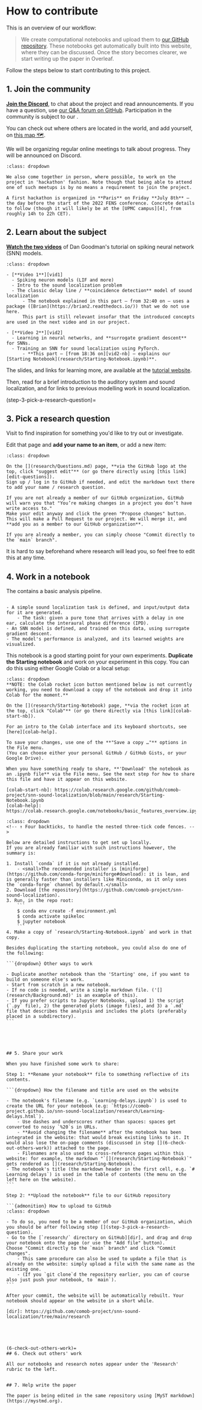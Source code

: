
# How to contribute

This is an overview of our workflow:

> We create computational notebooks and upload them to [our GitHub repository][gh].  These notebooks get automatically built into this website, where they can be discussed. Once the story becomes clearer, we start writing up the paper in Overleaf.

Follow the steps below to start contributing to this project.

[gh]: https://github.com/comob-project/snn-sound-localization



## 1. Join the community

[**Join the Discord**][1], to chat about the project and read announcements. 
If you have a question, use [our Q&A forum on GitHub][2].
Participation in the community is subject to our [](Code-of-Conduct.md).

You can check out where others are located in the world, and add yourself, on [this map 🗺][3].

We will be organizing regular online meetings to talk about progress. They will be announced on Discord.

```{admonition} Meetup in Paris (optional), July 8th
:class: dropdown

We also come together in person, where possible, to work on the project in 'hackathon' fashion. Note though that being able to attend one of such meetups is by no means a requirement to join the project.

A first hackathon is organized in **Paris** on Friday **July 8th** – the day before the start of the 2022 FENS conference. Concrete details to follow (though it will likely be at the [UPMC campus][4], from roughly 14h to 22h CET).
```

[1]: https://discord.gg/GtdS9tQyU7
<!-- (This discord invite link is never-expiring) -->
[2]: https://github.com/comob-project/snn-sound-localization/discussions/categories/q-a
[3]: https://getethermap.org/m/comob
[4]: https://goo.gl/maps/kczuJzAQCBdBDdmt7




## 2. Learn about the subject

[**Watch the two videos**][vids] of Dan Goodman's tutorial on spiking neural network (SNN) models.

<!-- The following is MyST syntax to create a collapsible container
    ("Click to show more"). → https://jupyterbook.org/en/stable/interactive/hiding.html
-->
```{admonition} Topics covered in the videos
:class: dropdown

- [**Video 1**][vid1]
  - Spiking neuron models (LIF and more)
  - Intro to the sound localization problem
  - The classic delay line / **coincidence detection** model of sound localization
      - The notebook explained in this part — from 32:40 on — uses a package ([Brian](https://brian2.readthedocs.io/)) that we do not use here.
      This part is still relevant insofar that the introduced concepts are used in the next video and in our project.

- [**Video 2**][vid2]
  - Learning in neural networks, and **surrogate gradient descent** for SNNs.
  - Training an SNN for sound localization using PyTorch.
      - **This part — [from 18:36 on][vid2-nb] — explains our [Starting Notebook](research/Starting-Notebook.ipynb)**.
```

The slides, and links for learning more, are available at the [tutorial website](https://neural-reckoning.github.io/cosyne-tutorial-2022/).

Then, read [](research/Background.md) for a brief introduction to the auditory system and sound localization, and for links to previous modelling work in sound localization.

[vids]: https://www.youtube.com/playlist?list=PL09WqqDbQWHGJd7Il3yVxiBts5nRSxvJ4
[vid1]: https://www.youtube.com/watch?v=GTXTQ_sOxak&list=PL09WqqDbQWHGJd7Il3yVxiBts5nRSxvJ4&index=1
[vid2]: https://www.youtube.com/watch?v=rfck_p0JrIc&list=PL09WqqDbQWHGJd7Il3yVxiBts5nRSxvJ4&index=2
[vid2-nb]: https://youtu.be/rfck_p0JrIc?list=PL09WqqDbQWHGJd7Il3yVxiBts5nRSxvJ4&t=1116





(step-3-pick-a-research-question)=
## 3. Pick a research question

Visit [](research/Questions.md) to find inspiration for something you'd like to try out or investigate.

Edit that page and **add your name to an item**, or add a new item:

```{admonition} How to edit the Questions page ✏
:class: dropdown

On the [](research/Questions.md) page, **via the GitHub logo at the top, click "suggest edit"** (or go there directly using [this link][edit-questions]).
Sign up / log in to GitHub if needed, and edit the markdown text there to add your name / research question.

If you are not already a member of our GitHub organization, GitHub will warn you that "You’re making changes in a project you don’t have write access to."
Make your edit anyway and click the green "Propose changes" button.
This will make a Pull Request to our project. We will merge it, and **add you as a member to our GitHub organization**.

If you are already a member, you can simply choose "Commit directly to the `main` branch".
```

It is hard to say beforehand where research will lead you, so feel free to edit this at any time.

[edit-questions]: https://github.com/comob-project/snn-sound-localization/edit/main/research/Questions.md





## 4. Work in a notebook

The [](research/Starting-Notebook) contains a basic analysis pipeline.

```{dropdown} Overview of the Starting notebook

- A simple sound localization task is defined, and input/output data for it are generated.
    - The task: given a pure tone that arrives with a delay in one ear, calculate the interaural phase difference (IPD).
- An SNN model is defined, and trained on this data, using surrogate gradient descent.
- The model's performance is analyzed, and its learned weights are visualized.
```

This notebook is a good starting point for your own experiments.
**Duplicate the Starting notebook** and work on your experiment in this copy. You can do this using either Google Colab or a local setup:


```{admonition} How to work with Google Colab ☁
:class: dropdown
**NOTE: the Colab rocket icon button mentioned below is not currently working, you need to download a copy of the notebook and drop it into Colab for the moment.**

On the [](research/Starting-Notebook) page, **via the rocket icon at the top, click "Colab"** (or go there directly via [this link][colab-start-nb]).

For an intro to the Colab interface and its keyboard shortcuts, see [here][colab-help].

To save your changes, use one of the **"Save a copy …"** options in the File menu.
(You can choose either your personal GitHub / GitHub Gists, or your Google Drive).

When you have something ready to share, **'Download' the notebook as an .ipynb file** via the File menu. See the next step for how to share this file and have it appear on this website.

[colab-start-nb]: https://colab.research.google.com/github/comob-project/snn-sound-localization/blob/main/research/Starting-Notebook.ipynb
[colab-help]: https://colab.research.google.com/notebooks/basic_features_overview.ipynb
```


````{admonition} How to work locally 💻
:class: dropdown
<!-- ↑ Four backticks, to handle the nested three-tick code fences. -->

Below are detailed instructions to get set up locally.  
If you are already familiar with such instructions however, the summary is:

1. Install `conda` if it is not already installed.
    - <small>The recommended installer is [miniforge](https://github.com/conda-forge/miniforge#download): it is lean, and is generally faster than installers like Miniconda, as it only uses the `conda-forge` channel by default.</small>
2. Download [the repository](https://github.com/comob-project/snn-sound-localization).
3. Run, in the repo root:
    ```
    $ conda env create -f environment.yml
    $ conda activate spikeloc
    $ jupyter notebook
    ```
4. Make a copy of `research/Starting-Notebook.ipynb` and work in that copy.

Besides duplicating the starting notebook, you could also do one of the following:

```{dropdown} Other ways to work

- Duplicate another notebook than the 'Starting' one, if you want to build on someone else's work.
- Start from scratch in a new notebook.
- If no code is needed, write a simple markdown file. ('[](research/Background.md)' is an example of this).
- If you prefer scripts to Jupyter Notebooks, upload 1) the script (`.py` file), 2) the generated plots (image files), and 3) a `.md` file that describes the analysis and includes the plots (preferably placed in a subdirectory).
```





## 5. Share your work

When you have finished some work to share: 

Step 1: **Rename your notebook** file to something reflective of its contents.

```{dropdown} How the filename and title are used on the website

- The notebook's filename (e.g. `Learning-delays.ipynb`) is used to create the URL for your notebook (e.g: `https://comob-project.github.io/snn-sound-localization/research/Learning-delays.html`).
    - Use dashes and underscores rather than spaces: spaces get converted to noisy `%20`s in URLs.
    - **Avoid changing the filename** after the notebook has been integrated in the website: that would break existing links to it. It would also lose the on-page comments (discussed in step [](6-check-out-others-work)) attached to the page.
    - Filenames are also used to cross-reference pages within this website: for example, the markdown "`[](research/Starting-Notebook)`" gets rendered as [](research/Starting-Notebook).
- The notebook's title (the markdown header in the first cell, e.g. `# Learning delays`) is used in the table of contents (the menu on the left here on the website).
```

Step 2: **Upload the notebook** file to our GitHub repository

```{admonition} How to upload to GitHub
:class: dropdown

- To do so, you need to be a member of our GitHub organization, which you should be after following step [](step-3-pick-a-research-question).
- Go to the [`research/` directory on GitHub][dir], and drag and drop your notebook onto the page (or use the "Add file" button).
Choose "Commit directly to the `main` branch" and click "Commit changes".
    - This same procedure can also be used to update a file that is already on the website: simply upload a file with the same name as the existing one.
    - (If you `git clone`d the repository earlier, you can of course also just push your notebook, to `main`).
```

After your commit, the website will be automatically rebuilt. Your notebook should appear on the website in a short while.

[dir]: https://github.com/comob-project/snn-sound-localization/tree/main/research





(6-check-out-others-work)=
## 6. Check out others' work

All our notebooks and research notes appear under the 'Research' rubric to the left.


## 7. Help write the paper

The paper is being edited in the same repository using [MyST markdown](https://mystmd.org).